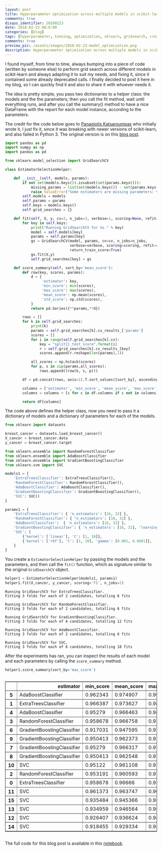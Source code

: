 ```yaml
---
layout: post
title: Hyperparameter optimization across multiple models in scikit-learn
comments: true
disqus_identifier: 20180223
date: 2018-02-23 00:0:00
categories: [blog]
tags: [hyperparameter, tunning, optimization, sklearn, gridsearch, cross-validation]
comments: true
preview_pic: /assets/images/2018-02-23-model_optimization.png
description: Hyperparameter optimization across multiple models in scikit-learn
---
```


I found myself, from time to time, always bumping into a piece of code (written by someone else) to perform grid search across different models in scikit-learn and always adapting it to suit my needs, and fixing it, since it contained some already deprecated calls. I finally decided to post it here in my blog, so I can quickly find it and also to share it with whoever needs it.

The idea is pretty simple, you pass two dictionaries to a helper class: the models and the the parameters; then you call the fit method, wait until everything runs, and after you call the summary() method to have a nice DataFrame with the report for each model instance, according to the parameters.

The credit for the code below goes to [Panagiotis Katsaroumpas](http://www.codiply.com/) who initially wrote it, I just fix it, since it was breaking with newer versions of scikit-learn, and also failed in Python 3. The original version is on this [blog post](http://www.codiply.com/blog/hyperparameter-grid-search-across-multiple-models-in-scikit-learn/).

```python
import pandas as pd
import numpy as np
import pandas as pd

from sklearn.model_selection import GridSearchCV

class EstimatorSelectionHelper:

    def __init__(self, models, params):
        if not set(models.keys()).issubset(set(params.keys())):
            missing_params = list(set(models.keys()) - set(params.keys()))
            raise ValueError("Some estimators are missing parameters: %s" % missing_params)
        self.models = models
        self.params = params
        self.keys = models.keys()
        self.grid_searches = {}

    def fit(self, X, y, cv=3, n_jobs=3, verbose=1, scoring=None, refit=False):
        for key in self.keys:
            print("Running GridSearchCV for %s." % key)
            model = self.models[key]
            params = self.params[key]
            gs = GridSearchCV(model, params, cv=cv, n_jobs=n_jobs,
                              verbose=verbose, scoring=scoring, refit=refit,
                              return_train_score=True)
            gs.fit(X,y)
            self.grid_searches[key] = gs    

    def score_summary(self, sort_by='mean_score'):
        def row(key, scores, params):
            d = {
                 'estimator': key,
                 'min_score': min(scores),
                 'max_score': max(scores),
                 'mean_score': np.mean(scores),
                 'std_score': np.std(scores),
            }
            return pd.Series({**params,**d})

        rows = []
        for k in self.grid_searches:
            print(k)
            params = self.grid_searches[k].cv_results_['params']
            scores = []
            for i in range(self.grid_searches[k].cv):
                key = "split{}_test_score".format(i)
                r = self.grid_searches[k].cv_results_[key]        
                scores.append(r.reshape(len(params),1))

            all_scores = np.hstack(scores)
            for p, s in zip(params,all_scores):
                rows.append((row(k, s, p)))

        df = pd.concat(rows, axis=1).T.sort_values([sort_by], ascending=False)

        columns = ['estimator', 'min_score', 'mean_score', 'max_score', 'std_score']
        columns = columns + [c for c in df.columns if c not in columns]

        return df[columns]
```

The code above defines the helper class, now you need to pass it a dictionary of models and a dictionary of parameters for each of the models.


```python
from sklearn import datasets

breast_cancer = datasets.load_breast_cancer()
X_cancer = breast_cancer.data
y_cancer = breast_cancer.target

from sklearn.ensemble import RandomForestClassifier
from sklearn.ensemble import AdaBoostClassifier
from sklearn.ensemble import GradientBoostingClassifier
from sklearn.svm import SVC

models1 = {
    'ExtraTreesClassifier': ExtraTreesClassifier(),
    'RandomForestClassifier': RandomForestClassifier(),
    'AdaBoostClassifier': AdaBoostClassifier(),
    'GradientBoostingClassifier': GradientBoostingClassifier(),
    'SVC': SVC()
}

params1 = {
    'ExtraTreesClassifier': { 'n_estimators': [16, 32] },
    'RandomForestClassifier': { 'n_estimators': [16, 32] },
    'AdaBoostClassifier':  { 'n_estimators': [16, 32] },
    'GradientBoostingClassifier': { 'n_estimators': [16, 32], 'learning_rate': [0.8, 1.0] },
    'SVC': [
        {'kernel': ['linear'], 'C': [1, 10]},
        {'kernel': ['rbf'], 'C': [1, 10], 'gamma': [0.001, 0.0001]},
    ]
}
```

You create a `EstimatorSelectionHelper` by passing the models and the parameters, and then call the `fit()` function, which as signature similar to the original `GridSearchCV` object.

```python
helper1 = EstimatorSelectionHelper(models1, params1)
helper1.fit(X_cancer, y_cancer, scoring='f1', n_jobs=2)
```

    Running GridSearchCV for ExtraTreesClassifier.
    Fitting 3 folds for each of 2 candidates, totalling 6 fits

    Running GridSearchCV for RandomForestClassifier.
    Fitting 3 folds for each of 2 candidates, totalling 6 fits

    Running GridSearchCV for GradientBoostingClassifier.
    Fitting 3 folds for each of 4 candidates, totalling 12 fits

    Running GridSearchCV for AdaBoostClassifier.
    Fitting 3 folds for each of 2 candidates, totalling 6 fits

    Running GridSearchCV for SVC.
    Fitting 3 folds for each of 6 candidates, totalling 18 fits

After the experiments has ran, you can inspect the results of each model and each parameters by calling the `score_summary` method.

```python
helper1.score_summary(sort_by='max_score')
```


<div style="max-height:1000px;max-width:1500px;overflow:auto;">
<style scoped>
    .dataframe tbody tr th:only-of-type {
        vertical-align: middle;
    }

    .dataframe tbody tr th {
        vertical-align: top;
    }

    .dataframe thead th {
        text-align: right;
    }
</style>
<table border="1" class="dataframe">
  <thead>
    <tr style="text-align: right;">
      <th></th>
      <th>estimator</th>
      <th>min_score</th>
      <th>mean_score</th>
      <th>max_score</th>
      <th>std_score</th>
      <th>C</th>
      <th>gamma</th>
      <th>kernel</th>
      <th>learning_rate</th>
      <th>n_estimators</th>
    </tr>
  </thead>
  <tbody>
    <tr>
      <th>5</th>
      <td>AdaBoostClassifier</td>
      <td>0.962343</td>
      <td>0.974907</td>
      <td>0.991667</td>
      <td>0.0123335</td>
      <td>NaN</td>
      <td>NaN</td>
      <td>NaN</td>
      <td>NaN</td>
      <td>32</td>
    </tr>
    <tr>
      <th>1</th>
      <td>ExtraTreesClassifier</td>
      <td>0.966387</td>
      <td>0.973627</td>
      <td>0.987552</td>
      <td>0.00984908</td>
      <td>NaN</td>
      <td>NaN</td>
      <td>NaN</td>
      <td>NaN</td>
      <td>32</td>
    </tr>
    <tr>
      <th>4</th>
      <td>AdaBoostClassifier</td>
      <td>0.95279</td>
      <td>0.966463</td>
      <td>0.983333</td>
      <td>0.0126727</td>
      <td>NaN</td>
      <td>NaN</td>
      <td>NaN</td>
      <td>NaN</td>
      <td>16</td>
    </tr>
    <tr>
      <th>3</th>
      <td>RandomForestClassifier</td>
      <td>0.958678</td>
      <td>0.966758</td>
      <td>0.979253</td>
      <td>0.00896123</td>
      <td>NaN</td>
      <td>NaN</td>
      <td>NaN</td>
      <td>NaN</td>
      <td>32</td>
    </tr>
    <tr>
      <th>6</th>
      <td>GradientBoostingClassifier</td>
      <td>0.917031</td>
      <td>0.947595</td>
      <td>0.979253</td>
      <td>0.025414</td>
      <td>NaN</td>
      <td>NaN</td>
      <td>NaN</td>
      <td>0.8</td>
      <td>16</td>
    </tr>
    <tr>
      <th>9</th>
      <td>GradientBoostingClassifier</td>
      <td>0.950413</td>
      <td>0.962373</td>
      <td>0.979079</td>
      <td>0.0121747</td>
      <td>NaN</td>
      <td>NaN</td>
      <td>NaN</td>
      <td>1</td>
      <td>32</td>
    </tr>
    <tr>
      <th>7</th>
      <td>GradientBoostingClassifier</td>
      <td>0.95279</td>
      <td>0.966317</td>
      <td>0.975207</td>
      <td>0.00972142</td>
      <td>NaN</td>
      <td>NaN</td>
      <td>NaN</td>
      <td>0.8</td>
      <td>32</td>
    </tr>
    <tr>
      <th>8</th>
      <td>GradientBoostingClassifier</td>
      <td>0.950413</td>
      <td>0.962548</td>
      <td>0.975207</td>
      <td>0.0101286</td>
      <td>NaN</td>
      <td>NaN</td>
      <td>NaN</td>
      <td>1</td>
      <td>16</td>
    </tr>
    <tr>
      <th>10</th>
      <td>SVC</td>
      <td>0.95122</td>
      <td>0.961108</td>
      <td>0.975207</td>
      <td>0.0102354</td>
      <td>1</td>
      <td>NaN</td>
      <td>linear</td>
      <td>NaN</td>
      <td>NaN</td>
    </tr>
    <tr>
      <th>2</th>
      <td>RandomForestClassifier</td>
      <td>0.953191</td>
      <td>0.960593</td>
      <td>0.975</td>
      <td>0.0101888</td>
      <td>NaN</td>
      <td>NaN</td>
      <td>NaN</td>
      <td>NaN</td>
      <td>16</td>
    </tr>
    <tr>
      <th>0</th>
      <td>ExtraTreesClassifier</td>
      <td>0.958678</td>
      <td>0.96666</td>
      <td>0.974359</td>
      <td>0.00640498</td>
      <td>NaN</td>
      <td>NaN</td>
      <td>NaN</td>
      <td>NaN</td>
      <td>16</td>
    </tr>
    <tr>
      <th>11</th>
      <td>SVC</td>
      <td>0.961373</td>
      <td>0.963747</td>
      <td>0.967213</td>
      <td>0.00250593</td>
      <td>10</td>
      <td>NaN</td>
      <td>linear</td>
      <td>NaN</td>
      <td>NaN</td>
    </tr>
    <tr>
      <th>15</th>
      <td>SVC</td>
      <td>0.935484</td>
      <td>0.945366</td>
      <td>0.955466</td>
      <td>0.00815896</td>
      <td>10</td>
      <td>0.0001</td>
      <td>rbf</td>
      <td>NaN</td>
      <td>NaN</td>
    </tr>
    <tr>
      <th>13</th>
      <td>SVC</td>
      <td>0.934959</td>
      <td>0.946564</td>
      <td>0.954733</td>
      <td>0.00843008</td>
      <td>1</td>
      <td>0.0001</td>
      <td>rbf</td>
      <td>NaN</td>
      <td>NaN</td>
    </tr>
    <tr>
      <th>12</th>
      <td>SVC</td>
      <td>0.926407</td>
      <td>0.936624</td>
      <td>0.94958</td>
      <td>0.00965657</td>
      <td>1</td>
      <td>0.001</td>
      <td>rbf</td>
      <td>NaN</td>
      <td>NaN</td>
    </tr>
    <tr>
      <th>14</th>
      <td>SVC</td>
      <td>0.918455</td>
      <td>0.929334</td>
      <td>0.940678</td>
      <td>0.00907845</td>
      <td>10</td>
      <td>0.001</td>
      <td>rbf</td>
      <td>NaN</td>
      <td>NaN</td>
    </tr>
  </tbody>
</table>
</div>

The full code for this blog post is available in this [notebook](https://github.com/davidsbatista/notebooks/blob/master/hyperparameter-across-models.ipynb).

